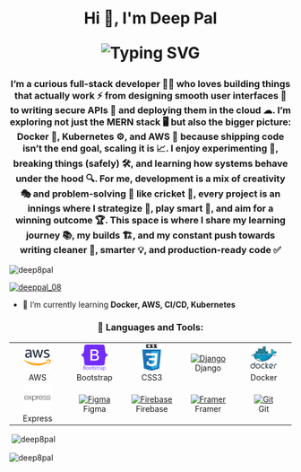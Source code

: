 <h1 align="center">Hi 👋, I'm Deep Pal <p align="center font-bold">
  <img src="https://readme-typing-svg.herokuapp.com?font=Fira+Code&size=26&duration=3000&pause=1000&center=true&vCenter=true&width=800&height=40&lines=Full+Stack+Web+Developer;MERN+|+Docker+|+Kubernetes+|+AWS" alt="Typing SVG" />
</p> </h1>
<h3 align="center">I’m a curious full-stack developer 👨‍💻 who loves building things that actually work ⚡ from designing smooth user interfaces 🎨 to writing secure APIs 🔐 and deploying them in the cloud ☁. I’m exploring not just the MERN stack 🖥 but also the bigger picture: Docker 🐳, Kubernetes ⚙, and AWS 🚀 because shipping code isn’t the end goal, scaling it is 📈. I enjoy experimenting 🧪, breaking things (safely) 🛠, and learning how systems behave under the hood 🔍. For me, development is a mix of creativity 🎭 and problem-solving 🧠 like cricket 🏏, every project is an innings where I strategize 📝, play smart 🎯, and aim for a winning outcome 🏆. This space is where I share my learning journey 📚, my builds 🏗, and my constant push towards writing cleaner 🧹, smarter 💡, and production-ready code ✅</h3>

<p align="left"> <img src="https://komarev.com/ghpvc/?username=deep8pal&label=Profile%20views&color=0e75b6&style=flat" alt="deep8pal" /> </p>

<p align="left"> <a href="https://twitter.com/deeppal_08" target="blank"><img src="https://img.shields.io/twitter/follow/deeppal_08?logo=twitter&style=for-the-badge" alt="deeppal_08" /></a> </p>

- 🌱 I’m currently learning **Docker, AWS, CI/CD, Kubernetes**

<h3 align="center">🚀 Languages and Tools:</h3>

<p align="center">
  <table>
    <tr>
      <td align="center" width="96">
        <a href="https://aws.amazon.com" target="_blank">
          <img src="https://raw.githubusercontent.com/devicons/devicon/master/icons/amazonwebservices/amazonwebservices-original-wordmark.svg" width="48" height="48" alt="AWS" />
        </a>
        <br>AWS
      </td>
      <td align="center" width="96">
        <a href="https://getbootstrap.com" target="_blank">
          <img src="https://raw.githubusercontent.com/devicons/devicon/master/icons/bootstrap/bootstrap-plain-wordmark.svg" width="48" height="48" alt="Bootstrap" />
        </a>
        <br>Bootstrap
      </td>
      <td align="center" width="96">
        <a href="https://www.w3schools.com/css/" target="_blank">
          <img src="https://raw.githubusercontent.com/devicons/devicon/master/icons/css3/css3-original-wordmark.svg" width="48" height="48" alt="CSS3" />
        </a>
        <br>CSS3
      </td>
      <td align="center" width="96">
        <a href="https://www.djangoproject.com/" target="_blank">
          <img src="https://cdn.worldvectorlogo.com/logos/django.svg" width="48" height="48" alt="Django" />
        </a>
        <br>Django
      </td>
      <td align="center" width="96">
        <a href="https://www.docker.com/" target="_blank">
          <img src="https://raw.githubusercontent.com/devicons/devicon/master/icons/docker/docker-original-wordmark.svg" width="48" height="48" alt="Docker" />
        </a>
        <br>Docker
      </td>
    </tr>
    <tr>
      <td align="center" width="96">
        <a href="https://expressjs.com" target="_blank">
          <img src="https://raw.githubusercontent.com/devicons/devicon/master/icons/express/express-original-wordmark.svg" width="48" height="48" alt="Express" />
        </a>
        <br>Express
      </td>
      <td align="center" width="96">
        <a href="https://www.figma.com/" target="_blank">
          <img src="https://www.vectorlogo.zone/logos/figma/figma-icon.svg" width="48" height="48" alt="Figma" />
        </a>
        <br>Figma
      </td>
      <td align="center" width="96">
        <a href="https://firebase.google.com/" target="_blank">
          <img src="https://www.vectorlogo.zone/logos/firebase/firebase-icon.svg" width="48" height="48" alt="Firebase" />
        </a>
        <br>Firebase
      </td>
      <td align="center" width="96">
        <a href="https://www.framer.com/" target="_blank">
          <img src="https://www.vectorlogo.zone/logos/framer/framer-icon.svg" width="48" height="48" alt="Framer" />
        </a>
        <br>Framer
      </td>
      <td align="center" width="96">
        <a href="https://git-scm.com/" target="_blank">
          <img src="https://www.vectorlogo.zone/logos/git-scm/git-scm-icon.svg" width="48" height="48" alt="Git" />
        </a>
        <br>Git
      </td>
    </tr>
    <!-- Isi tarah aur rows add karte jao (MongoDB, React, Node, etc.) -->
  </table>
</p>



<p>&nbsp;<img align="center" src="https://github-readme-stats.vercel.app/api?username=deep8pal&show_icons=true&locale=en" alt="deep8pal" /></p>

<p><img align="center" src="https://github-readme-streak-stats.herokuapp.com/?user=deep8pal&" alt="deep8pal" /></p>

